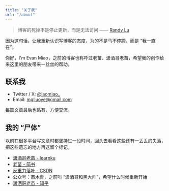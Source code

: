 ```yaml
---
title: "关于我"
url: "/about"
---
```


> 博客的死掉不是停止更新，而是无法访问 —— [Randy Lu](https://lutaonan.com/)

因为这句话，让我重新认识写博客的态度，为的不是马不停蹄，而是 “我一直在”。

你好，I'm Evan Miao，之前的博客也称呼过老苗、潇洒哥老苗，希望我的创作给来这里的朋友带来一丝丝的帮助。

## 联系我 
- Twitter / X: [@laomiao_](https://x.com/laomiao_)
- Email: mglluoye@gmail.com

每篇文章最后也贴有，方便交流。

## 我的 “尸体”
以前在很多平台写文章时都坚持过一段时间，回头去看看这些还有一丢丢的失落，把这些遗忘的地方再这留个标记。
- [潇洒哥老苗 - learnku](https://learnku.com/blog/printlove)
- [老苗 - 简书](https://www.jianshu.com/u/3b1ed7d2dc84)
- [反重力落叶 - CSDN](https://blog.csdn.net/sinat_32124195?type=blog)
- 公众号：苗木青，之前叫 “潇洒哥和黑大帅”，希望什么时候重新开始
- [潇洒哥老苗 - 知乎](https://www.zhihu.com/people/fan-zhong-li-luo-xie)
